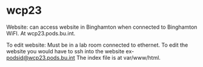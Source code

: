 # wcp23

Website:
can access website in Binghamton when connected to Binghamton WiFI. At wcp23.pods.bu.int.

To edit website:
Must be in a lab room connected to ethernet.
To edit the website you would have to ssh into the website ex- podsid@wcp23.pods.bu.int
The index file is at var/www/html.
